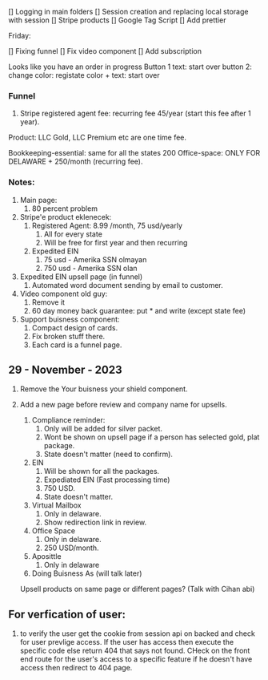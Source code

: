 [] Logging in main folders
[] Session creation and replacing local storage with session
[] Stripe products
[] Google Tag Script
[] Add prettier

Friday: 

[] Fixing funnel
[] Fix video component
[] Add subscription

Looks like you have an order in progress
Button 1 text: start over
button 2: change color: registate color + text: start over


### Funnel
1. Stripe registered agent fee: recurring fee 45/year (start this fee after 1 year).

Product: LLC Gold, LLC Premium etc are one time fee.

Bookkeeping-essential: same for all the states 200
Office-space:  ONLY FOR DELAWARE + 250/month (recurring fee).


### Notes:
1. Main page:
   1. 80 percent problem
2. Stripe'e product eklenecek: 
   1. Registered Agent: 8.99 /month, 75 usd/yearly
      1. All for every state
      2. Will be free for first year and then recurring 
   2. Expedited EIN 
      1. 75 usd - Amerika  SSN olmayan
      2. 750 usd - Amerika SSN olan
3. Expedited EIN upsell page (in funnel)
    1. Automated word document sending by email to customer.
4. Video component old guy:
    1. Remove it 
    2. 60 day money back guarantee: put * and write (except state fee)
5. Support buisness component:
   1. Compact design of cards. 
   2. Fix broken stuff there.
   3. Each card is a funnel page.


## 29 - November - 2023 
1. Remove the Your buisness your shield component.
2. Add a new page before review and company name for upsells. 
   1. Compliance reminder:
      1. Only will be added for silver packet.
      2. Wont be shown on upsell page if a person has selected gold, plat package.
      3. State doesn't matter (need to confirm).
   2. EIN 
      1. Will be shown for all the packages.
      2. Expediated EIN (Fast processing time)
      3. 750 USD. 
      4. State doesn't matter.
   3. Virtual Mailbox 
      1. Only in delaware.
      2. Show redirection link in review.
   4. Office Space
      1. Only in delaware.
      2. 250 USD/month.
   5. Aposittle
      1. Only in delaware
   6. Doing Buisness As (will talk later)
   
   Upsell products on same page or different pages? (Talk with Cihan abi)


## For verfication of user:
1. to verify the user get the cookie from session api on backed and check for user prevlige
   access. If the user has access then execute the specific code else return 404
   that says not found. CHeck on the front end route for the user's access to a specific 
   feature if he doesn't have access then redirect to 404 page.
   
